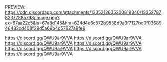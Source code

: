 PREVIEW: https://cdn.discordapp.com/attachments/1335212635200819340/1335278782377885798/image.png?ex=67aa22c5&is=67a8d145&hm=624d4e6c572b9558d9a3f7127bd0f0368946482cd408f29d5a69b4d57627a9fe&

https://discord.gg/QWU9ar9VVA https://discord.gg/QWU9ar9VVA https://discord.gg/QWU9ar9VVA https://discord.gg/QWU9ar9VVA https://discord.gg/QWU9ar9VVA https://discord.gg/QWU9ar9VVA https://discord.gg/QWU9ar9VVA
